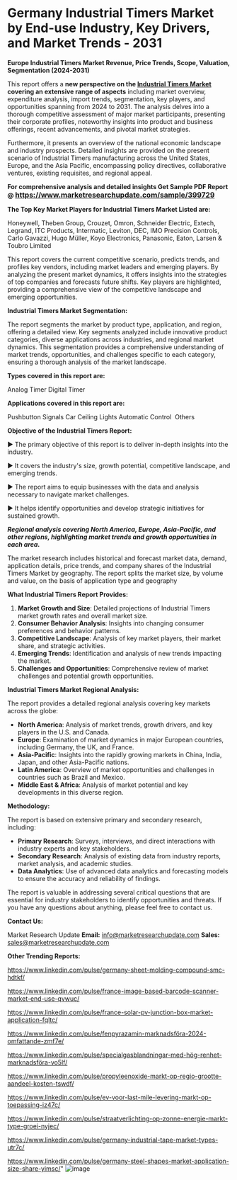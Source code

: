 # Germany Industrial Timers Market by End-use Industry, Key Drivers, and Market Trends - 2031

<strong>Europe Industrial Timers Market Revenue, Price Trends, Scope, Valuation, Segmentation (2024-2031)</strong>

This report offers a <strong>new perspective on the <a href=https://www.marketresearchupdate.com/sample/399729>Industrial Timers Market</a> covering an extensive range of aspects</strong> including market overview, expenditure analysis, import trends, segmentation, key players, and opportunities spanning from 2024 to 2031. The analysis delves into a thorough competitive assessment of major market participants, presenting their corporate profiles, noteworthy insights into product and business offerings, recent advancements, and pivotal market strategies.

Furthermore, it presents an overview of the national economic landscape and industry prospects. Detailed insights are provided on the present scenario of Industrial Timers manufacturing across the United States, Europe, and the Asia Pacific, encompassing policy directives, collaborative ventures, existing requisites, and regional appeal.

<strong>For comprehensive analysis and detailed insights Get Sample PDF Report @ <a href=https://www.marketresearchupdate.com/sample/399729><font size=3 color=#0000ff>https://www.marketresearchupdate.com/sample/399729</font></a></strong>

<strong>The Top Key Market Players for Industrial Timers Market Listed are:</strong>

Honeywell, Theben Group, Crouzet, Omron, Schneider Electric, Extech, Legrand, ITC Products, Intermatic, Leviton, DEC, IMO Precision Controls, Carlo Gavazzi, Hugo Müller, Koyo Electronics, Panasonic, Eaton, Larsen & Toubro Limited

This report covers the current competitive scenario, predicts trends, and profiles key vendors, including market leaders and emerging players. By analyzing the present market dynamics, it offers insights into the strategies of top companies and forecasts future shifts. Key players are highlighted, providing a comprehensive view of the competitive landscape and emerging opportunities.

<strong>Industrial Timers Market Segmentation:</strong>

The report segments the market by product type, application, and region, offering a detailed view. Key segments analyzed include innovative product categories, diverse applications across industries, and regional market dynamics. This segmentation provides a comprehensive understanding of market trends, opportunities, and challenges specific to each category, ensuring a thorough analysis of the market landscape.

<strong>Types covered in this report are:</strong>

Analog Timer
Digital Timer

<strong>Applications covered in this report are:</strong>

Pushbutton Signals
Car Ceiling Lights
Automatic Control 
Others

<strong>Objective of the Industrial Timers Report:</strong>

▶ The primary objective of this report is to deliver in-depth insights into the industry.

▶ It covers the industry's size, growth potential, competitive landscape, and emerging trends.

▶ The report aims to equip businesses with the data and analysis necessary to navigate market challenges.

▶ It helps identify opportunities and develop strategic initiatives for sustained growth.

<strong><em>Regional analysis covering North America, Europe, Asia-Pacific, and other regions, highlighting market trends and growth opportunities in each area.</em></strong>

The market research includes historical and forecast market data, demand, application details, price trends, and company shares of the Industrial Timers Market by geography. The report splits the market size, by volume and value, on the basis of application type and geography

<strong>What Industrial Timers Report Provides:</strong>
<ol>
  <li><strong>Market Growth and Size</strong>: Detailed projections of Industrial Timers market growth rates and overall market size.</li>
  <li><strong>Consumer Behavior Analysis</strong>: Insights into changing consumer preferences and behavior patterns.</li>
  <li><strong>Competitive Landscape</strong>: Analysis of key market players, their market share, and strategic activities.</li>
  <li><strong>Emerging Trends</strong>: Identification and analysis of new trends impacting the market.</li>
  <li><strong>Challenges and Opportunities</strong>: Comprehensive review of market challenges and potential growth opportunities.</li>
</ol>

<strong>Industrial Timers Market Regional Analysis:</strong>

The report provides a detailed regional analysis covering key markets across the globe:
<ul>
  <li><strong>North America</strong>: Analysis of market trends, growth drivers, and key players in the U.S. and Canada.</li>
  <li><strong>Europe</strong>: Examination of market dynamics in major European countries, including Germany, the UK, and France.</li>
  <li><strong>Asia-Pacific</strong>: Insights into the rapidly growing markets in China, India, Japan, and other Asia-Pacific nations.</li>
  <li><strong>Latin America</strong>: Overview of market opportunities and challenges in countries such as Brazil and Mexico.</li>
  <li><strong>Middle East &amp; Africa</strong>: Analysis of market potential and key developments in this diverse region.</li>
</ul>

<strong>Methodology:</strong>

The report is based on extensive primary and secondary research, including:
<ul>
  <li><strong>Primary Research</strong>: Surveys, interviews, and direct interactions with industry experts and key stakeholders.</li>
  <li><strong>Secondary Research</strong>: Analysis of existing data from industry reports, market analysis, and academic studies.</li>
  <li><strong>Data Analytics</strong>: Use of advanced data analytics and forecasting models to ensure the accuracy and reliability of findings.</li>
</ul>
The report is valuable in addressing several critical questions that are essential for industry stakeholders to identify opportunities and threats. If you have any questions about anything, please feel free to contact us.

<strong>Contact Us:</strong>

Market Research Update
<strong>Email:</strong> info@marketresearchupdate.com
<strong>Sales:</strong> sales@marketresearchupdate.com

<strong>Other Trending Reports:</strong>

<a href=https://www.linkedin.com/pulse/germany-sheet-molding-compound-smc-hdtkf/>https://www.linkedin.com/pulse/germany-sheet-molding-compound-smc-hdtkf/</a>

<a href=https://www.linkedin.com/pulse/france-image-based-barcode-scanner-market-end-use-qvwuc/>https://www.linkedin.com/pulse/france-image-based-barcode-scanner-market-end-use-qvwuc/</a>

<a href=https://www.linkedin.com/pulse/france-solar-pv-junction-box-market-application-fqltc/>https://www.linkedin.com/pulse/france-solar-pv-junction-box-market-application-fqltc/</a>

<a href=https://www.linkedin.com/pulse/fenpyrazamin-marknadsföra-2024-omfattande-zmf7e/>https://www.linkedin.com/pulse/fenpyrazamin-marknadsföra-2024-omfattande-zmf7e/</a>

<a href=https://www.linkedin.com/pulse/specialgasblandningar-med-hög-renhet-marknadsföra-vo5lf/>https://www.linkedin.com/pulse/specialgasblandningar-med-hög-renhet-marknadsföra-vo5lf/</a>

<a href=https://www.linkedin.com/pulse/propyleenoxide-markt-op-regio-grootte-aandeel-kosten-tswdf/>https://www.linkedin.com/pulse/propyleenoxide-markt-op-regio-grootte-aandeel-kosten-tswdf/</a>

<a href=https://www.linkedin.com/pulse/ev-voor-last-mile-levering-markt-op-toepassing-iz47c/>https://www.linkedin.com/pulse/ev-voor-last-mile-levering-markt-op-toepassing-iz47c/</a>

<a href=https://www.linkedin.com/pulse/straatverlichting-op-zonne-energie-markt-type-groei-nyjec/>https://www.linkedin.com/pulse/straatverlichting-op-zonne-energie-markt-type-groei-nyjec/</a>

<a href=https://www.linkedin.com/pulse/germany-industrial-tape-market-types-utr7c/>https://www.linkedin.com/pulse/germany-industrial-tape-market-types-utr7c/</a>

<a href=https://www.linkedin.com/pulse/germany-steel-shapes-market-application-size-share-yimsc/>https://www.linkedin.com/pulse/germany-steel-shapes-market-application-size-share-yimsc/</a>"
![image](https://github.com/user-attachments/assets/75726d8d-cf64-4c9b-b735-650c8b5780f0)
